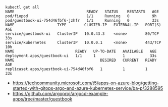 ```
kubectl get all
NAME                                READY   STATUS    RESTARTS   AGE
pod/fiopod                          1/1     Running   0          9h
pod/guestbook-ui-754d46fbf6-jzhfr   1/1     Running   0          33s
NAME                   TYPE        CLUSTER-IP   EXTERNAL-IP   PORT(S)   AGE
service/guestbook-ui   ClusterIP   10.0.43.3    <none>        80/TCP    33s
service/kubernetes     ClusterIP   10.0.0.1     <none>        443/TCP   10h
NAME                           READY   UP-TO-DATE   AVAILABLE   AGE
deployment.apps/guestbook-ui   1/1     1            1           33s
NAME                                      DESIRED   CURRENT   READY   AGE
replicaset.apps/guestbook-ui-754d46fbf6   1         1         1       33s
```

- https://techcommunity.microsoft.com/t5/apps-on-azure-blog/getting-started-with-gitops-argo-and-azure-kubernetes-service/ba-p/3288595
- https://github.com/argoproj/argocd-example-apps/tree/master/guestbook
